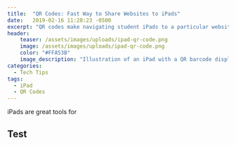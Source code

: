 ```yaml
---
title:  "QR Codes: Fast Way to Share Websites to iPads"
date:   2019-02-16 11:28:23 -0500
excerpt: "QR codes make navigating student iPads to a particular website quick and easy."
header:
    teaser: /assets/images/uploads/ipad-qr-code.png
    image: /assets/images/uploads/ipad-qr-code.png
    color: "#FFA53B"
    image_description: "Illustration of an iPad with a QR barcode displayed on the screen"
categories:
  - Tech Tips
tags:
  - iPad
  - QR Codes
---
```


iPads are great tools for 

## Test